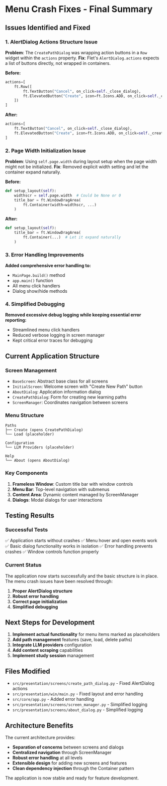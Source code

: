 # Menu Crash Fixes - Final Summary

## Issues Identified and Fixed

### 1. AlertDialog Actions Structure Issue
**Problem**: The `CreatePathDialog` was wrapping action buttons in a `Row` widget within the `actions` property.
**Fix**: Flet's `AlertDialog.actions` expects a list of buttons directly, not wrapped in containers.

**Before:**
```python
actions=[
    ft.Row([
        ft.TextButton("Cancel", on_click=self._close_dialog),
        ft.ElevatedButton("Create", icon=ft.Icons.ADD, on_click=self._create_path)
    ])
]
```

**After:**
```python
actions=[
    ft.TextButton("Cancel", on_click=self._close_dialog),
    ft.ElevatedButton("Create", icon=ft.Icons.ADD, on_click=self._create_path)
]
```

### 2. Page Width Initialization Issue
**Problem**: Using `self.page.width` during layout setup when the page width might not be initialized.
**Fix**: Removed explicit width setting and let the container expand naturally.

**Before:**
```python
def setup_layout(self):
    widthscr = self.page.width  # Could be None or 0
    title_bar = ft.WindowDragArea(
        ft.Container(width=widthscr, ...)
    )
```

**After:**
```python
def setup_layout(self):
    title_bar = ft.WindowDragArea(
        ft.Container(...)  # Let it expand naturally
    )
```

### 3. Error Handling Improvements
**Added comprehensive error handling to:**
- `MainPage.build()` method
- `app.main()` function
- All menu click handlers
- Dialog show/hide methods

### 4. Simplified Debugging
**Removed excessive debug logging while keeping essential error reporting:**
- Streamlined menu click handlers
- Reduced verbose logging in screen manager
- Kept critical error traces for debugging

## Current Application Structure

### Screen Management
- `BaseScreen`: Abstract base class for all screens
- `InitialScreen`: Welcome screen with "Create New Path" button
- `AboutDialog`: Application information dialog
- `CreatePathDialog`: Form for creating new learning paths
- `ScreenManager`: Coordinates navigation between screens

### Menu Structure
```
Paths
├── Create (opens CreatePathDialog)
└── Load (placeholder)

Configuration
└── LLM Providers (placeholder)

Help
└── About (opens AboutDialog)
```

### Key Components
1. **Frameless Window**: Custom title bar with window controls
2. **Menu Bar**: Top-level navigation with submenus
3. **Content Area**: Dynamic content managed by ScreenManager
4. **Dialogs**: Modal dialogs for user interactions

## Testing Results

### Successful Tests
✅ Application starts without crashes
✅ Menu hover and open events work
✅ Basic dialog functionality works in isolation
✅ Error handling prevents crashes
✅ Window controls function properly

### Current Status
The application now starts successfully and the basic structure is in place. The menu crash issues have been resolved through:

1. **Proper AlertDialog structure**
2. **Robust error handling**
3. **Correct page initialization**
4. **Simplified debugging**

## Next Steps for Development

1. **Implement actual functionality** for menu items marked as placeholders
2. **Add path management** features (save, load, delete paths)
3. **Integrate LLM providers** configuration
4. **Add content scraping** capabilities
5. **Implement study session** management

## Files Modified

- `src/presentation/screens/create_path_dialog.py` - Fixed AlertDialog actions
- `src/presentation/win/main.py` - Fixed layout and error handling
- `src/core/app.py` - Added error handling
- `src/presentation/screens/screen_manager.py` - Simplified logging
- `src/presentation/screens/about_dialog.py` - Simplified logging

## Architecture Benefits

The current architecture provides:
- **Separation of concerns** between screens and dialogs
- **Centralized navigation** through ScreenManager
- **Robust error handling** at all levels
- **Extensible design** for adding new screens and features
- **Clean dependency injection** through the Container pattern

The application is now stable and ready for feature development.